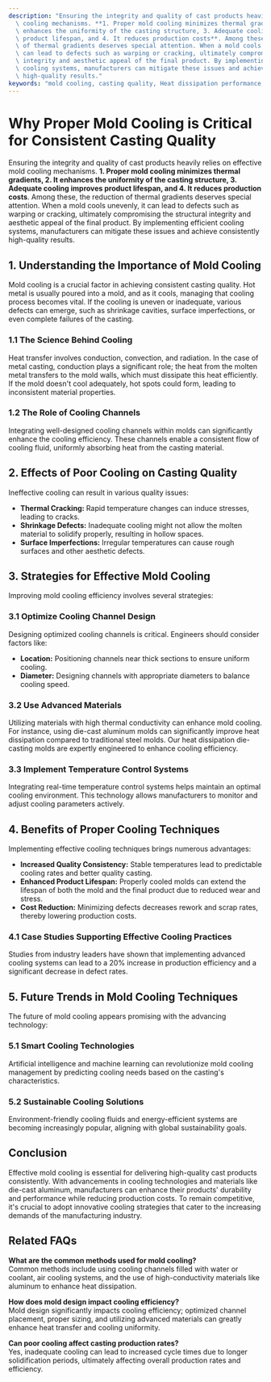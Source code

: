 ```yaml
---
description: "Ensuring the integrity and quality of cast products heavily relies on effective mold\
  \ cooling mechanisms. **1. Proper mold cooling minimizes thermal gradients, 2. It\
  \ enhances the uniformity of the casting structure, 3. Adequate cooling improves\
  \ product lifespan, and 4. It reduces production costs**. Among these, the reduction\
  \ of thermal gradients deserves special attention. When a mold cools unevenly, it\
  \ can lead to defects such as warping or cracking, ultimately compromising the structural\
  \ integrity and aesthetic appeal of the final product. By implementing efficient\
  \ cooling systems, manufacturers can mitigate these issues and achieve consistently\
  \ high-quality results."
keywords: "mold cooling, casting quality, Heat dissipation performance, Die-cast aluminum"
---
```

# Why Proper Mold Cooling is Critical for Consistent Casting Quality

Ensuring the integrity and quality of cast products heavily relies on effective mold cooling mechanisms. **1. Proper mold cooling minimizes thermal gradients, 2. It enhances the uniformity of the casting structure, 3. Adequate cooling improves product lifespan, and 4. It reduces production costs**. Among these, the reduction of thermal gradients deserves special attention. When a mold cools unevenly, it can lead to defects such as warping or cracking, ultimately compromising the structural integrity and aesthetic appeal of the final product. By implementing efficient cooling systems, manufacturers can mitigate these issues and achieve consistently high-quality results.

## **1. Understanding the Importance of Mold Cooling**

Mold cooling is a crucial factor in achieving consistent casting quality. Hot metal is usually poured into a mold, and as it cools, managing that cooling process becomes vital. If the cooling is uneven or inadequate, various defects can emerge, such as shrinkage cavities, surface imperfections, or even complete failures of the casting.

### **1.1 The Science Behind Cooling**

Heat transfer involves conduction, convection, and radiation. In the case of metal casting, conduction plays a significant role; the heat from the molten metal transfers to the mold walls, which must dissipate this heat efficiently. If the mold doesn't cool adequately, hot spots could form, leading to inconsistent material properties.

### **1.2 The Role of Cooling Channels**

Integrating well-designed cooling channels within molds can significantly enhance the cooling efficiency. These channels enable a consistent flow of cooling fluid, uniformly absorbing heat from the casting material. 

## **2. Effects of Poor Cooling on Casting Quality**

Ineffective cooling can result in various quality issues:

- **Thermal Cracking:** Rapid temperature changes can induce stresses, leading to cracks.
- **Shrinkage Defects:** Inadequate cooling might not allow the molten material to solidify properly, resulting in hollow spaces.
- **Surface Imperfections:** Irregular temperatures can cause rough surfaces and other aesthetic defects.

## **3. Strategies for Effective Mold Cooling**

Improving mold cooling efficiency involves several strategies:

### **3.1 Optimize Cooling Channel Design**

Designing optimized cooling channels is critical. Engineers should consider factors like:

- **Location:** Positioning channels near thick sections to ensure uniform cooling.
- **Diameter:** Designing channels with appropriate diameters to balance cooling speed.

### **3.2 Use Advanced Materials**

Utilizing materials with high thermal conductivity can enhance mold cooling. For instance, using die-cast aluminum molds can significantly improve heat dissipation compared to traditional steel molds. Our heat dissipation die-casting molds are expertly engineered to enhance cooling efficiency. 

### **3.3 Implement Temperature Control Systems**

Integrating real-time temperature control systems helps maintain an optimal cooling environment. This technology allows manufacturers to monitor and adjust cooling parameters actively.

## **4. Benefits of Proper Cooling Techniques**

Implementing effective cooling techniques brings numerous advantages:

- **Increased Quality Consistency:** Stable temperatures lead to predictable cooling rates and better quality casting.
- **Enhanced Product Lifespan:** Properly cooled molds can extend the lifespan of both the mold and the final product due to reduced wear and stress.
- **Cost Reduction:** Minimizing defects decreases rework and scrap rates, thereby lowering production costs.

### **4.1 Case Studies Supporting Effective Cooling Practices**

Studies from industry leaders have shown that implementing advanced cooling systems can lead to a 20% increase in production efficiency and a significant decrease in defect rates. 

## **5. Future Trends in Mold Cooling Techniques**

The future of mold cooling appears promising with the advancing technology:

### **5.1 Smart Cooling Technologies**

Artificial intelligence and machine learning can revolutionize mold cooling management by predicting cooling needs based on the casting's characteristics.

### **5.2 Sustainable Cooling Solutions**

Environment-friendly cooling fluids and energy-efficient systems are becoming increasingly popular, aligning with global sustainability goals.

## **Conclusion**

Effective mold cooling is essential for delivering high-quality cast products consistently. With advancements in cooling technologies and materials like die-cast aluminum, manufacturers can enhance their products' durability and performance while reducing production costs. To remain competitive, it's crucial to adopt innovative cooling strategies that cater to the increasing demands of the manufacturing industry.

## Related FAQs

**What are the common methods used for mold cooling?**  
Common methods include using cooling channels filled with water or coolant, air cooling systems, and the use of high-conductivity materials like aluminum to enhance heat dissipation.

**How does mold design impact cooling efficiency?**  
Mold design significantly impacts cooling efficiency; optimized channel placement, proper sizing, and utilizing advanced materials can greatly enhance heat transfer and cooling uniformity.

**Can poor cooling affect casting production rates?**  
Yes, inadequate cooling can lead to increased cycle times due to longer solidification periods, ultimately affecting overall production rates and efficiency.
